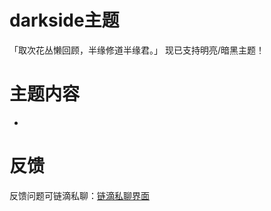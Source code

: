# darkside主题
「取次花丛懒回顾，半缘修道半缘君。」
现已支持明亮/暗黑主题！

# 主题内容
- 


# 反馈
反馈问题可链滴私聊：[链滴私聊界面](https://ld246.com/chats/PiChou)

